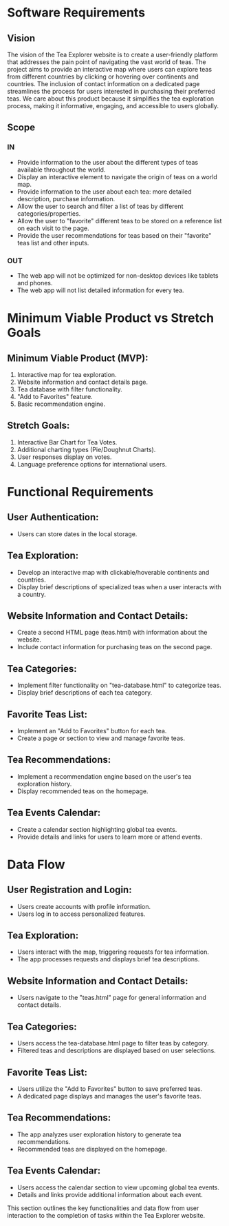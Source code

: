 # Software Requirements

## Vision

The vision of the Tea Explorer website is to create a user-friendly platform that addresses the pain point of navigating the vast world of teas. The project aims to provide an interactive map where users can explore teas from different countries by clicking or hovering over continents and countries. The inclusion of contact information on a dedicated page streamlines the process for users interested in purchasing their preferred teas. We care about this product because it simplifies the tea exploration process, making it informative, engaging, and accessible to users globally.

## Scope

### IN
- Provide information to the user about the different types of teas available throughout the world.
- Display an interactive element to navigate the origin of teas on a world map.
- Provide information to the user about each tea: more detailed description, purchase information.
- Allow the user to search and filter a list of teas by different categories/properties.
- Allow the user to "favorite" different teas to be stored on a reference list on each visit to the page.
- Provide the user recommendations for teas based on their "favorite" teas list and other inputs.

### OUT
- The web app will not be optimized for non-desktop devices like tablets and phones.
- The web app will not list detailed information for every tea.

# Minimum Viable Product vs Stretch Goals

## Minimum Viable Product (MVP):
1. Interactive map for tea exploration.
2. Website information and contact details page.
3. Tea database with filter functionality.
4. "Add to Favorites" feature.
5. Basic recommendation engine.

## Stretch Goals:
1. Interactive Bar Chart for Tea Votes.
2. Additional charting types (Pie/Doughnut Charts).
3. User responses display on votes.
4. Language preference options for international users.

# Functional Requirements

## User Authentication:
- Users can store dates in the local storage.

## Tea Exploration:
- Develop an interactive map with clickable/hoverable continents and countries.
- Display brief descriptions of specialized teas when a user interacts with a country.

## Website Information and Contact Details:
- Create a second HTML page (teas.html) with information about the website.
- Include contact information for purchasing teas on the second page.

## Tea Categories:
- Implement filter functionality on "tea-database.html" to categorize teas.
- Display brief descriptions of each tea category.

## Favorite Teas List:
- Implement an "Add to Favorites" button for each tea.
- Create a page or section to view and manage favorite teas.

## Tea Recommendations:
- Implement a recommendation engine based on the user's tea exploration history.
- Display recommended teas on the homepage.

## Tea Events Calendar:
- Create a calendar section highlighting global tea events.
- Provide details and links for users to learn more or attend events.

# Data Flow

## User Registration and Login:
- Users create accounts with profile information.
- Users log in to access personalized features.

## Tea Exploration:
- Users interact with the map, triggering requests for tea information.
- The app processes requests and displays brief tea descriptions.

## Website Information and Contact Details:
- Users navigate to the "teas.html" page for general information and contact details.

## Tea Categories:
- Users access the tea-database.html page to filter teas by category.
- Filtered teas and descriptions are displayed based on user selections.

## Favorite Teas List:
- Users utilize the "Add to Favorites" button to save preferred teas.
- A dedicated page displays and manages the user's favorite teas.

## Tea Recommendations:
- The app analyzes user exploration history to generate tea recommendations.
- Recommended teas are displayed on the homepage.

## Tea Events Calendar:
- Users access the calendar section to view upcoming global tea events.
- Details and links provide additional information about each event.

This section outlines the key functionalities and data flow from user interaction to the completion of tasks within the Tea Explorer website.
